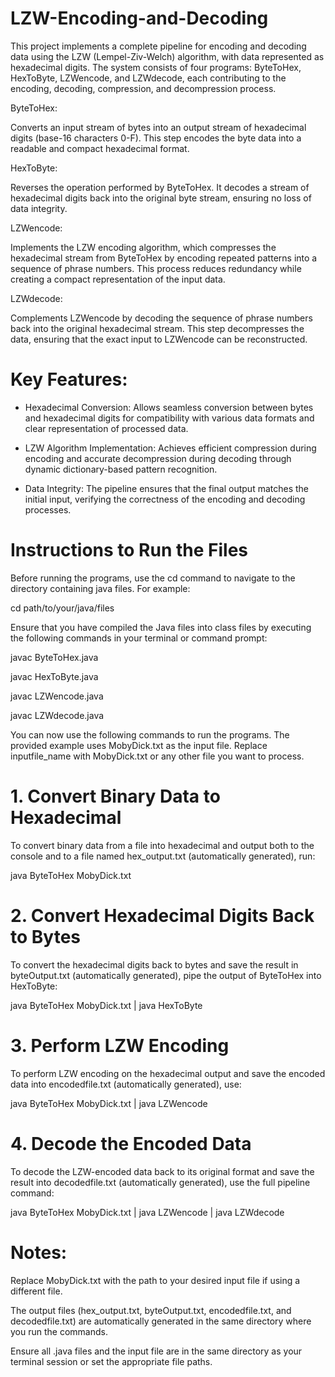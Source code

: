 # LZW-Encoding-and-Decoding
This project implements a complete pipeline for encoding and decoding data using the LZW (Lempel-Ziv-Welch) algorithm, with data represented as hexadecimal digits. The system consists of four programs: ByteToHex, HexToByte, LZWencode, and LZWdecode, each contributing to the encoding, decoding, compression, and decompression process.

ByteToHex:

Converts an input stream of bytes into an output stream of hexadecimal digits (base-16 characters 0-F). This step encodes the byte data into a readable and compact hexadecimal format.

HexToByte:

Reverses the operation performed by ByteToHex. It decodes a stream of hexadecimal digits back into the original byte stream, ensuring no loss of data integrity.

LZWencode:

Implements the LZW encoding algorithm, which compresses the hexadecimal stream from ByteToHex by encoding repeated patterns into a sequence of phrase numbers. This process reduces redundancy while creating a compact representation of the input data.

LZWdecode:

Complements LZWencode by decoding the sequence of phrase numbers back into the original hexadecimal stream. This step decompresses the data, ensuring that the exact input to LZWencode can be reconstructed.

# Key Features:

- Hexadecimal Conversion: Allows seamless conversion between bytes and hexadecimal digits for compatibility with various data formats and clear representation of processed data.

- LZW Algorithm Implementation: Achieves efficient compression during encoding and accurate decompression during decoding through dynamic dictionary-based pattern recognition.
  
- Data Integrity: The pipeline ensures that the final output matches the initial input, verifying the correctness of the encoding and decoding processes.


# Instructions to Run the Files

Before running the programs, use the cd command to navigate to the directory containing java files. For example:

cd path/to/your/java/files

Ensure that you have compiled the Java files into class files by executing the following commands in your terminal or command prompt:

javac ByteToHex.java

javac HexToByte.java

javac LZWencode.java

javac LZWdecode.java

You can now use the following commands to run the programs. The provided example uses MobyDick.txt as the input file. Replace inputfile_name with MobyDick.txt or any other file you want to process.

# 1. Convert Binary Data to Hexadecimal
   
To convert binary data from a file into hexadecimal and output both to the console and to a file named hex_output.txt (automatically generated), run:


java ByteToHex MobyDick.txt

# 2. Convert Hexadecimal Digits Back to Bytes
   
To convert the hexadecimal digits back to bytes and save the result in byteOutput.txt (automatically generated), pipe the output of ByteToHex into HexToByte:

java ByteToHex MobyDick.txt | java HexToByte

# 3. Perform LZW Encoding
   
To perform LZW encoding on the hexadecimal output and save the encoded data into encodedfile.txt (automatically generated), use:

java ByteToHex MobyDick.txt | java LZWencode

# 4. Decode the Encoded Data
   
To decode the LZW-encoded data back to its original format and save the result into decodedfile.txt (automatically generated), use the full pipeline command:

java ByteToHex MobyDick.txt | java LZWencode | java LZWdecode

# Notes:

Replace MobyDick.txt with the path to your desired input file if using a different file.

The output files (hex_output.txt, byteOutput.txt, encodedfile.txt, and decodedfile.txt) are automatically generated in the same directory where you run the commands.

Ensure all .java files and the input file are in the same directory as your terminal session or set the appropriate file paths.


